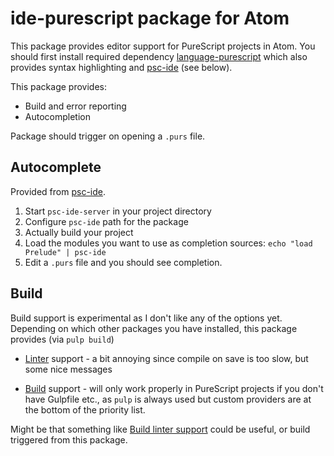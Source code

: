 # ide-purescript package for Atom

This package provides editor support for PureScript projects in Atom. You should
first install required dependency [language-purescript](https://atom.io/packages/language-purescript)
which also provides syntax highlighting and [psc-ide](https://github.com/kRITZCREEK/psc-ide) (see below).

This package provides:
  * Build and error reporting
  * Autocompletion

Package should trigger on opening a `.purs` file.

## Autocomplete

Provided from [psc-ide](https://github.com/kRITZCREEK/psc-ide).

1. Start `psc-ide-server` in your project directory
1. Configure `psc-ide` path for the package
1. Actually build your project
1. Load the modules you want to use as completion sources: `echo "load Prelude" | psc-ide`
1. Edit a `.purs` file and you should see completion.

## Build

Build support is experimental as I don't like any of the options yet. Depending on
which other packages you have installed, this package provides (via `pulp build`)

  * [Linter](https://github.com/AtomLinter/Linter) support - a bit annoying since
  compile on save is too slow, but some nice messages

  * [Build](https://atom.io/packages/build) support - will only work properly in
  PureScript projects if you don't have Gulpfile etc., as `pulp` is always used
  but custom providers are at the bottom of the priority list.

Might be that something like [Build linter support](https://github.com/noseglid/atom-build/pull/117) could
be useful, or build triggered from this package.
